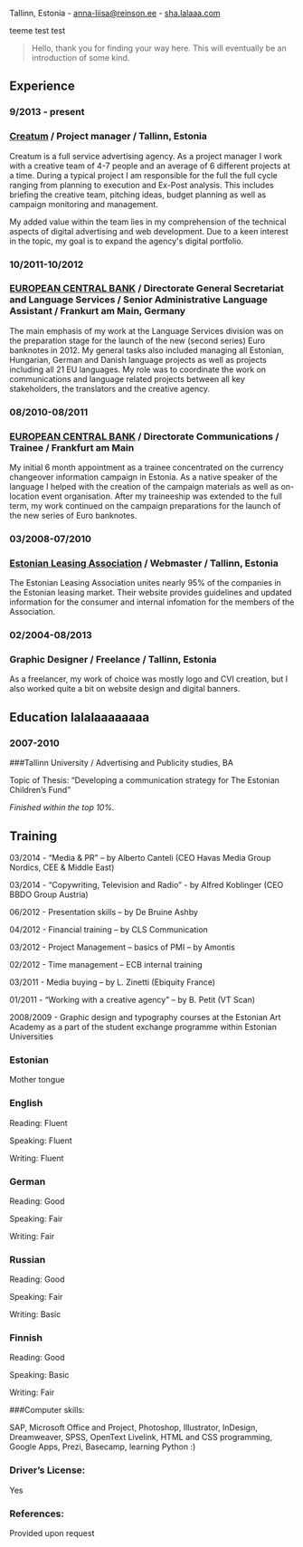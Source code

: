 Tallinn, Estonia -
anna-liisa@reinson.ee - [sha.lalaaa.com](http://sha.lalaaa.com	)


teeme test test


> Hello, thank you for finding your way here. This will eventually be an introduction of some kind. 

## Experience

### 9/2013 - present

### [Creatum](http://www.creatum.ee/en) / Project manager / Tallinn, Estonia

Creatum is a full service advertising agency. As a project manager I work with a creative team of 4-7 people and an average of 6 different projects at a time. During a typical project I am responsible for the full the full cycle ranging from planning to execution and Ex-Post analysis. This includes briefing the creative team, pitching ideas, budget planning as well as campaign monitoring and management.

My added value within the team lies in my comprehension of the technical aspects of digital advertising and web development. Due to a keen interest in the topic, my goal is to expand the agency's digital portfolio. 



### 10/2011-10/2012

### [EUROPEAN CENTRAL BANK](http://www.ecb.europa.eu) / Directorate General Secretariat and Language Services / Senior Administrative Language Assistant / Frankurt am Main, Germany

The main emphasis of my work at the Language Services division was on the preparation stage for the launch of the new (second series) Euro banknotes in 2012. My general tasks also included managing all Estonian, Hungarian, German and Danish language projects as well as projects including all 21 EU languages. My role was to coordinate the work on communications and language related projects between all key stakeholders, the translators and the creative agency.



### 08/2010-08/2011

### [EUROPEAN CENTRAL BANK](http://www.ecb.europa.eu) / Directorate Communications / Trainee / Frankfurt am Main

My initial 6 month appointment as a trainee concentrated on the currency changeover information campaign in Estonia. As a native speaker of the language I helped with the creation of the campaign materials as well as on-location event organisation. After my traineeship was extended to the full term, my work continued on the campaign preparations for the launch of the new series of Euro banknotes.


### 03/2008-07/2010

### [Estonian Leasing Association](http://liisingliit.ee/index.php?lang=eng) / Webmaster / Tallinn, Estonia

The Estonian Leasing Association unites nearly 95% of the companies in the Estonian leasing market. Their website provides guidelines and updated information for the consumer and internal infomation for the members of the Association.

### 02/2004-08/2013

### Graphic Designer / Freelance / Tallinn, Estonia

As a freelancer, my work of choice was mostly logo and CVI creation, but I also worked quite a bit on website design and digital banners.

## Education lalalaaaaaaaa

### 2007-2010

###Tallinn University / Advertising and Publicity studies, BA

Topic of Thesis: “Developing a communication strategy for The Estonian Children’s Fund”

*Finished within the top 10%.*

## Training

03/2014 - “Media & PR” – by Alberto Canteli (CEO Havas Media Group Nordics, CEE & Middle East)

03/2014 - “Copywriting, Television and Radio” - by Alfred Koblinger (CEO BBDO Group Austria)

06/2012 - Presentation skills – by De Bruine Ashby

04/2012 - Financial training – by CLS Communication

03/2012 - Project Management – basics of PMI – by Amontis

02/2012 - Time management – ECB internal training

03/2011 - Media buying – by L. Zinetti (Ebiquity France)

01/2011 - “Working with a creative agency” – by B. Petit (VT Scan)

2008/2009 - Graphic design and typography courses at the Estonian Art Academy as a part of the student exchange programme within Estonian Universities


### Estonian

Mother tongue			

### English

Reading: Fluent

Speaking: Fluent

Writing: Fluent

### German

Reading: Good

Speaking: Fair

Writing: Fair

### Russian

Reading: Good

Speaking: Fair

Writing: Basic

### Finnish

Reading: Good

Speaking: Basic	

Writing: Fair	


###Computer skills:	

SAP, Microsoft Office and Project, Photoshop, Illustrator, InDesign, Dreamweaver, SPSS, OpenText Livelink, HTML and CSS programming, Google Apps, Prezi, Basecamp, learning Python :)

### Driver’s License:	

Yes

### References:	

Provided upon request


